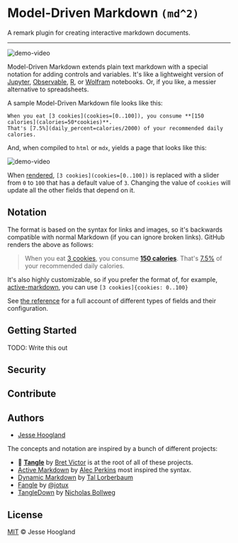 # Model-Driven Markdown `(md^2)`

A remark plugin for creating interactive markdown documents.

---

![demo-video](/docs/media/demo-video.gif)

Model-Driven Markdown extends plain text markdown with a special notation for adding controls and variables. It's like a lightweight version of [Jupyter](https://jupyter.org/), [Observable](https://observablehq.com/), [R](https://bookdown.org/yihui/rmarkdown/notebook.html), or [Wolfram](https://www.wolfram.com/notebooks/) notebooks. Or, if you like, a messier alternative to spreadsheets.

A sample Model-Driven Markdown file looks like this:

```
When you eat [3 cookies](cookies=[0..100]), you consume **[150 calories](calories=50*cookies)**. 
That's [7.5%](daily_percent=calories/2000) of your recommended daily calories.
```

And, when compiled to `html` or `mdx`, yields a page that looks like this:

![demo-video](/docs/media/demo-video-cookies.gif)

When [rendered](), `[3 cookies](cookies=[0..100])` is replaced with a slider from `0` to `100` that has a default value of `3`. Changing the value of `cookies` will update all the other fields that depend on it.

## Notation

The format is based on the syntax for links and images, so it's backwards compatible with normal Markdown (if you can ignore broken links). GitHub renders the above as follows:

> When you eat [3 cookies](cookies=[0..100]), you consume **[150 calories](calories=50*cookies)**. That's [7.5%](daily_percent=calories/2000) of your recommended daily calories.

It's also highly customizable, so if you prefer the format of, for example, [active-markdown](https://github.com/alecperkins/active-markdown), you can use `[3 cookies]{cookies: 0..100}`

See [the reference](/docs/reference.md) for a full account of different types of fields and their configuration.

## Getting Started

TODO: Write this out

## Security


## Contribute


## Authors

- [Jesse Hoogland](https://jessehoogland.com)

The concepts and notation are inspired by a bunch of different projects:

- 🙌 **[Tangle](http://worrydream.com/Tangle/guide.html)** by [Bret Victor](http://worrydream.com/) is at the root of all of these projects.
- [Active Markdown](https://github.com/alecperkins/active-markdown) by [Alec Perkins](https://github.com/alecperkins) most inspired the syntax.
- [Dynamic Markdown](https://github.com/tal-baum/dynamic-markdown) by [Tal Lorberbaum](https://github.com/tal-baum)
- [Fangle](https://jotux.github.io/fangle/) by [@jotux](https://github.com/jotux)
- [TangleDown](https://github.com/bollwyvl/TangleDown/tree/master/tangledown) by [Nicholas Bollweg](https://github.com/bollwyvl)

## License

[MIT]() © Jesse Hoogland 
